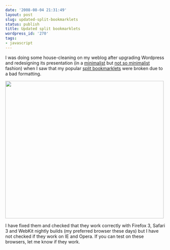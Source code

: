 ```yaml
---
date: '2008-08-04 21:31:49'
layout: post
slug: updated-split-bookmarklets
status: publish
title: Updated split bookmarklets
wordpress_id: '270'
tags:
- javascript
---
```


I was doing some house-cleaning on my weblog after upgrading Wordpress and redesigning its presentation (in a [minimalist][diveintomark] but [not so minimalist][tomayko] fashion) when I saw that my popular [split bookmarklets][split-bookmarklets] were broken due to a bad formatting.

<img src="{{ site.s3.url }}/images/2008-08-04-split-bookmarklets.png" width="499" height="433">

I have fixed them and checked that they work correctly with Firefox 3, Safari 3 and WebKit nightly builds (my preferred browser these days) but I have not checked if they work on IE and Opera. If you can test on these browsers, let me know if they work.

[split-bookmarklets]: http://jmesnil.net/weblog/2004/07/16/a-bookmarklet-to-split-html-document-within-the-browser/
[diveintomark]: http://diveintomark.org/archives/2008/06/21/minimalism
[tomayko]: http://tomayko.com/writings/administrative-debris
